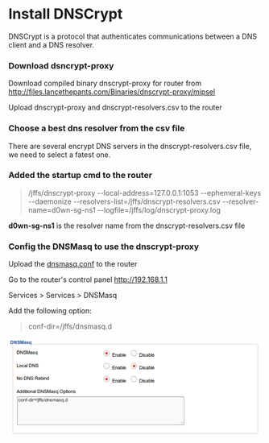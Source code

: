 # Install DNSCrypt

DNSCrypt is a protocol that authenticates communications between a DNS client and a DNS resolver.


### Download dsncrypt-proxy
Download compiled binary dnscrypt-proxy for router from http://files.lancethepants.com/Binaries/dnscrypt-proxy/mipsel

Upload dnscrypt-proxy and dnscrypt-resolvers.csv to the router

### Choose a best dns resolver from the csv file
There are several encrypt DNS servers in the dnscrypt-resolvers.csv file, we need to select a fatest one.

### Added the startup cmd to the router
>/jffs/dnscrypt-proxy --local-address=127.0.0.1:1053 --ephemeral-keys --daemonize --resolvers-list=/jffs/dnscrypt-resolvers.csv --resolver-name=d0wn-sg-ns1 --logfile=/jffs/log/dnscrypt-proxy.log

**d0wn-sg-ns1** is the resolver name from the dnscrypt-resolvers.csv file

### Config the DNSMasq to use the dnscrypt-proxy
Upload the [dnsmasq.conf](dnsmasq/dnsmasq.conf) to the router

Go to the router's control panel http://192.168.1.1

Services > Services > DNSMasq 

Add the following option:
>conf-dir=/jffs/dnsmasq.d

![Config dnsmasq](images/dnsmasq.png)







